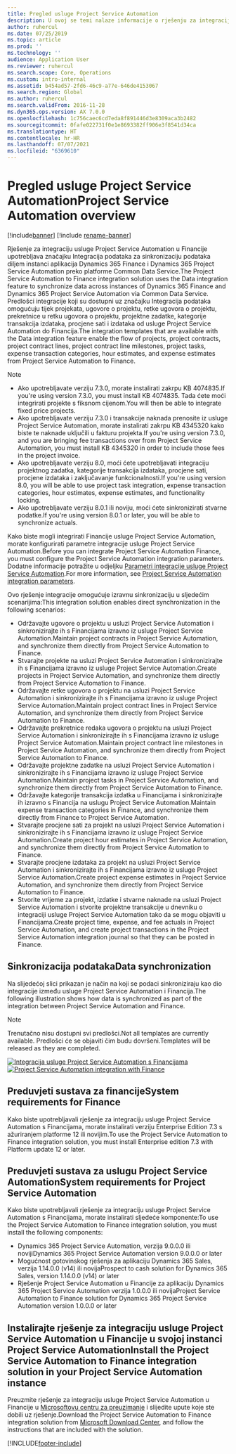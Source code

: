 ```yaml
---
title: Pregled usluge Project Service Automation
description: U ovoj se temi nalaze informacije o rješenju za integraciju usluge Dynamics 365 Project Service Automation u aplikaciju Dynamics 365 Finance.
author: ruhercul
ms.date: 07/25/2019
ms.topic: article
ms.prod: ''
ms.technology: ''
audience: Application User
ms.reviewer: ruhercul
ms.search.scope: Core, Operations
ms.custom: intro-internal
ms.assetid: b454ad57-2fd6-46c9-a77e-646de4153067
ms.search.region: Global
ms.author: ruhercul
ms.search.validFrom: 2016-11-28
ms.dyn365.ops.version: AX 7.0.0
ms.openlocfilehash: 1c756caec6cd7eda8f891446d3e8309aca3b2482
ms.sourcegitcommit: 0fafe022731f0e1e8693382ff906e3f8541d34ca
ms.translationtype: HT
ms.contentlocale: hr-HR
ms.lasthandoff: 07/07/2021
ms.locfileid: "6369610"
---
```

# <a name="project-service-automation-overview"></a><span data-ttu-id="9d003-103">Pregled usluge Project Service Automation</span><span class="sxs-lookup"><span data-stu-id="9d003-103">Project Service Automation overview</span></span>

[!include[banner](../includes/banner.md)]
[!include [rename-banner](~/includes/cc-data-platform-banner.md)]

<span data-ttu-id="9d003-104">Rješenje za integraciju usluge Project Service Automation u Financije upotrebljava značajku Integracija podataka za sinkronizaciju podataka diljem instanci aplikacija Dynamics 365 Finance i Dynamics 365 Project Service Automation preko platforme Common Data Service.</span><span class="sxs-lookup"><span data-stu-id="9d003-104">The Project Service Automation to Finance integration solution uses the Data integration feature to synchronize data across instances of Dynamics 365 Finance and Dynamics 365 Project Service Automation via Common Data Service.</span></span> <span data-ttu-id="9d003-105">Predlošci integracije koji su dostupni uz značajku Integracija podataka omogućuju tijek projekata, ugovore o projektu, retke ugovora o projektu, prekretnice u retku ugovora o projektu, projektne zadatke, kategorije transakcija izdataka, procjene sati i izdataka od usluge Project Service Automation do Financija.</span><span class="sxs-lookup"><span data-stu-id="9d003-105">The integration templates that are available with the Data integration feature enable the flow of projects, project contracts, project contract lines, project contract line milestones, project tasks, expense transaction categories, hour estimates, and expense estimates from Project Service Automation to Finance.</span></span>

> [!NOTE]
> - <span data-ttu-id="9d003-106">Ako upotrebljavate verziju 7.3.0, morate instalirati zakrpu KB 4074835.</span><span class="sxs-lookup"><span data-stu-id="9d003-106">If you're using version 7.3.0, you must install KB 4074835.</span></span> <span data-ttu-id="9d003-107">Tada ćete moći integrirati projekte s fiksnom cijenom.</span><span class="sxs-lookup"><span data-stu-id="9d003-107">You will then be able to integrate fixed price projects.</span></span>
> - <span data-ttu-id="9d003-108">Ako upotrebljavate verziju 7.3.0 i transakcije naknada prenosite iz usluge Project Service Automation, morate instalirati zakrpu KB 4345320 kako biste te naknade uključili u fakturu projekta.</span><span class="sxs-lookup"><span data-stu-id="9d003-108">If you're using version 7.3.0, and you are bringing fee transactions over from Project Service Automation, you must install KB 4345320 in order to include those fees in the project invoice.</span></span>
> - <span data-ttu-id="9d003-109">Ako upotrebljavate verziju 8.0, moći ćete upotrebljavati integraciju projektnog zadatka, kategorije transakcija izdataka, procjene sati, procjene izdataka i zaključavanje funkcionalnosti.</span><span class="sxs-lookup"><span data-stu-id="9d003-109">If you're using version 8.0, you will be able to use project task integration, expense transaction categories, hour estimates, expense estimates, and functionality locking.</span></span>
> - <span data-ttu-id="9d003-110">Ako upotrebljavate verziju 8.0.1 ili noviju, moći ćete sinkronizirati stvarne podatke.</span><span class="sxs-lookup"><span data-stu-id="9d003-110">If you're using version 8.0.1 or later, you will be able to synchronize actuals.</span></span>

<span data-ttu-id="9d003-111">Kako biste mogli integrirati Financije usluge Project Service Automation, morate konfigurirati parametre integracije usluge Project Service Automation.</span><span class="sxs-lookup"><span data-stu-id="9d003-111">Before you can integrate Project Service Automation Finance, you must configure the Project Service Automation integration parameters.</span></span> <span data-ttu-id="9d003-112">Dodatne informacije potražite u odjeljku [Parametri integracije usluge Project Service Automation](PSA-parameters.md).</span><span class="sxs-lookup"><span data-stu-id="9d003-112">For more information, see [Project Service Automation integration parameters](PSA-parameters.md).</span></span>

<span data-ttu-id="9d003-113">Ovo rješenje integracije omogućuje izravnu sinkronizaciju u sljedećim scenarijima:</span><span class="sxs-lookup"><span data-stu-id="9d003-113">This integration solution enables direct synchronization in the following scenarios:</span></span>

- <span data-ttu-id="9d003-114">Održavajte ugovore o projektu u usluzi Project Service Automation i sinkronizirajte ih s Financijama izravno iz usluge Project Service Automation.</span><span class="sxs-lookup"><span data-stu-id="9d003-114">Maintain project contracts in Project Service Automation, and synchronize them directly from Project Service Automation to Finance.</span></span>
- <span data-ttu-id="9d003-115">Stvarajte projekte na usluzi Project Service Automation i sinkronizirajte ih s Financijama izravno iz usluge Project Service Automation.</span><span class="sxs-lookup"><span data-stu-id="9d003-115">Create projects in Project Service Automation, and synchronize them directly from Project Service Automation to Finance.</span></span>
- <span data-ttu-id="9d003-116">Održavajte retke ugovora o projektu na usluzi Project Service Automation i sinkronizirajte ih s Financijama izravno iz usluge Project Service Automation.</span><span class="sxs-lookup"><span data-stu-id="9d003-116">Maintain project contract lines in Project Service Automation, and synchronize them directly from Project Service Automation to Finance.</span></span>
- <span data-ttu-id="9d003-117">Održavajte prekretnice redaka ugovora o projektu na usluzi Project Service Automation i sinkronizirajte ih s Financijama izravno iz usluge Project Service Automation.</span><span class="sxs-lookup"><span data-stu-id="9d003-117">Maintain project contract line milestones in Project Service Automation, and synchronize them directly from Project Service Automation to Finance.</span></span>
- <span data-ttu-id="9d003-118">Održavajte projektne zadatke na usluzi Project Service Automation i sinkronizirajte ih s Financijama izravno iz usluge Project Service Automation.</span><span class="sxs-lookup"><span data-stu-id="9d003-118">Maintain project tasks in Project Service Automation, and synchronize them directly from Project Service Automation to Finance.</span></span>
- <span data-ttu-id="9d003-119">Održavajte kategorije transakcija izdatka u Financijama i sinkronizirajte ih izravno s Financija na uslugu Project Service Automation.</span><span class="sxs-lookup"><span data-stu-id="9d003-119">Maintain expense transaction categories in Finance, and synchronize them directly from Finance to Project Service Automation.</span></span>
- <span data-ttu-id="9d003-120">Stvarajte procjene sati za projekt na usluzi Project Service Automation i sinkronizirajte ih s Financijama izravno iz usluge Project Service Automation.</span><span class="sxs-lookup"><span data-stu-id="9d003-120">Create project hour estimates in Project Service Automation, and synchronize them directly from Project Service Automation to Finance.</span></span>
- <span data-ttu-id="9d003-121">Stvarajte procjene izdataka za projekt na usluzi Project Service Automation i sinkronizirajte ih s Financijama izravno iz usluge Project Service Automation.</span><span class="sxs-lookup"><span data-stu-id="9d003-121">Create project expense estimates in Project Service Automation, and synchronize them directly from Project Service Automation to Finance.</span></span>
- <span data-ttu-id="9d003-122">Stvorite vrijeme za projekt, izdatke i stvarne naknade na usluzi Project Service Automation i stvorite projektne transakcije u dnevniku o integraciji usluge Project Service Automation tako da se mogu objaviti u Financijama.</span><span class="sxs-lookup"><span data-stu-id="9d003-122">Create project time, expense, and fee actuals in Project Service Automation, and create project transactions in the Project Service Automation integration journal so that they can be posted in Finance.</span></span>

## <a name="data-synchronization"></a><span data-ttu-id="9d003-123">Sinkronizacija podataka</span><span class="sxs-lookup"><span data-stu-id="9d003-123">Data synchronization</span></span>

<span data-ttu-id="9d003-124">Na slijedećoj slici prikazan je način na koji se podaci sinkroniziraju kao dio integracije između usluge Project Service Automation i Financija.</span><span class="sxs-lookup"><span data-stu-id="9d003-124">The following illustration shows how data is synchronized as part of the integration between Project Service Automation and Finance.</span></span>

> [!NOTE]
> <span data-ttu-id="9d003-125">Trenutačno nisu dostupni svi predlošci.</span><span class="sxs-lookup"><span data-stu-id="9d003-125">Not all templates are currently available.</span></span> <span data-ttu-id="9d003-126">Predlošci će se objaviti čim budu dovršeni.</span><span class="sxs-lookup"><span data-stu-id="9d003-126">Templates will be released as they are completed.</span></span>

<span data-ttu-id="9d003-127">[![Integracija usluge Project Service Automation s Financijama](./media/PSA-integration.png)](./media/PSA-integration.png)</span><span class="sxs-lookup"><span data-stu-id="9d003-127">[![Project Service Automation integration with Finance](./media/PSA-integration.png)](./media/PSA-integration.png)</span></span>

## <a name="system-requirements-for-finance"></a><span data-ttu-id="9d003-128">Preduvjeti sustava za financije</span><span class="sxs-lookup"><span data-stu-id="9d003-128">System requirements for Finance</span></span>

<span data-ttu-id="9d003-129">Kako biste upotrebljavali rješenje za integraciju usluge Project Service Automation s Financijama, morate instalirati verziju Enterprise Edition 7.3 s ažuriranjem platforme 12 ili novijim.</span><span class="sxs-lookup"><span data-stu-id="9d003-129">To use the Project Service Automation to Finance integration solution, you must install Enterprise edition 7.3 with Platform update 12 or later.</span></span>

## <a name="system-requirements-for-project-service-automation"></a><span data-ttu-id="9d003-130">Preduvjeti sustava za uslugu Project Service Automation</span><span class="sxs-lookup"><span data-stu-id="9d003-130">System requirements for Project Service Automation</span></span>

<span data-ttu-id="9d003-131">Kako biste upotrebljavali rješenje za integraciju usluge Project Service Automation s Financijama, morate instalirati sljedeće komponente:</span><span class="sxs-lookup"><span data-stu-id="9d003-131">To use the Project Service Automation to Finance integration solution, you must install the following components:</span></span>

- <span data-ttu-id="9d003-132">Dynamics 365 Project Service Automation, verzija 9.0.0.0 ili noviji</span><span class="sxs-lookup"><span data-stu-id="9d003-132">Dynamics 365 Project Service Automation version 9.0.0.0 or later</span></span>
- <span data-ttu-id="9d003-133">Mogućnost gotovinskog rješenja za aplikaciju Dynamics 365 Sales, verzija 1.14.0.0 (v14) ili novija</span><span class="sxs-lookup"><span data-stu-id="9d003-133">Prospect to cash solution for Dynamics 365 Sales, version 1.14.0.0 (v14) or later</span></span>
- <span data-ttu-id="9d003-134">Rješenje Project Service Automation u Financije za aplikaciju Dynamics 365 Project Service Automation verzija 1.0.0.0 ili novija</span><span class="sxs-lookup"><span data-stu-id="9d003-134">Project Service Automation to Finance solution for Dynamics 365 Project Service Automation version 1.0.0.0 or later</span></span>

## <a name="install-the-project-service-automation-to-finance-integration-solution-in-your-project-service-automation-instance"></a><span data-ttu-id="9d003-135">Instalirajte rješenje za integraciju usluge Project Service Automation u Financije u svojoj instanci Project Service Automation</span><span class="sxs-lookup"><span data-stu-id="9d003-135">Install the Project Service Automation to Finance integration solution in your Project Service Automation instance</span></span>

<span data-ttu-id="9d003-136">Preuzmite rješenje za integraciju usluge Project Service Automation u Financije u [Microsoftovu centru za preuzimanje](https://www.microsoft.com/download/details.aspx?id=57016) i slijedite upute koje ste dobili uz rješenje.</span><span class="sxs-lookup"><span data-stu-id="9d003-136">Download the Project Service Automation to Finance integration solution from [Microsoft Download Center](https://www.microsoft.com/download/details.aspx?id=57016), and follow the instructions that are included with the solution.</span></span>


[!INCLUDE[footer-include](../includes/footer-banner.md)]
